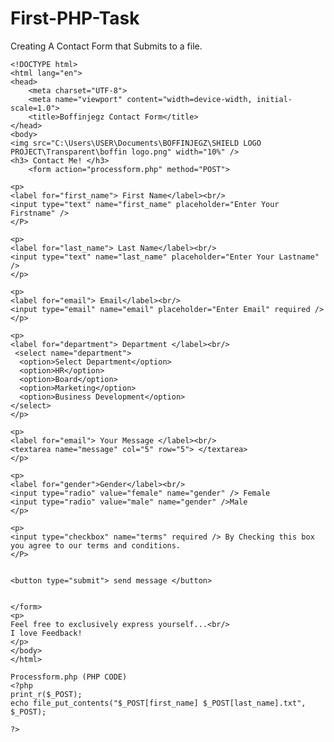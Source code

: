 # First-PHP-Task
Creating A Contact Form that Submits to a file.


	<!DOCTYPE html>
	<html lang="en">
	<head>
	    <meta charset="UTF-8">
	    <meta name="viewport" content="width=device-width, initial-scale=1.0">
	    <title>Boffinjegz Contact Form</title>
	</head>
	<body>
	<img src="C:\Users\USER\Documents\BOFFINJEGZ\SHIELD LOGO PROJECT\Transparent\boffin logo.png" width="10%" />    
	<h3> Contact Me! </h3>
		<form action="processform.php" method="POST">
	
    <p>
	<label for="first_name"> First Name</label><br/>
	<input type="text" name="first_name" placeholder="Enter Your Firstname" />
	</P>
	
    <p>
	<label for="last_name"> Last Name</label><br/>
	<input type="text" name="last_name" placeholder="Enter Your Lastname" />
	</p>
	
    <p>
	<label for="email"> Email</label><br/>
	<input type="email" name="email" placeholder="Enter Email" required />
	</p>
	
    <p>
	<label for="department"> Department </label><br/>
	 <select name="department">
	  <option>Select Department</option>
	  <option>HR</option>
	  <option>Board</option>
  	  <option>Marketing</option>
 	  <option>Business Development</option>
	</select>
	</p>

    <p>
	<label for="email"> Your Message </label><br/>
	<textarea name="message" col="5" row="5"> </textarea>
	</p>
	
	<p>
	<label for="gender">Gender</label><br/>
	<input type="radio" value="female" name="gender" /> Female
	<input type="radio" value="male" name="gender" />Male
	</p>

	<p>
	<input type="checkbox" name="terms" required /> By Checking this box you agree to our terms and conditions.
	</P>


	<button type="submit"> send message </button>
	
	
	</form>
	<p>
	Feel free to exclusively express yourself...<br/>
	I love Feedback!
	</p>
	</body>
	</html>

	Processform.php (PHP CODE)
	<?php 
	print_r($_POST);
	echo file_put_contents("$_POST[first_name] $_POST[last_name].txt", $_POST);

	?>
